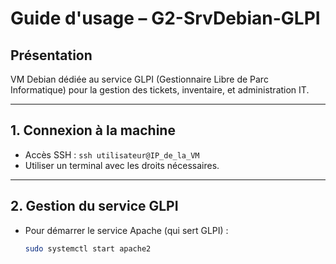 # Guide d'usage – G2-SrvDebian-GLPI

## Présentation
VM Debian dédiée au service GLPI (Gestionnaire Libre de Parc Informatique) pour la gestion des tickets, inventaire, et administration IT.

---

## 1. Connexion à la machine
- Accès SSH : `ssh utilisateur@IP_de_la_VM`
- Utiliser un terminal avec les droits nécessaires.

---

## 2. Gestion du service GLPI
- Pour démarrer le service Apache (qui sert GLPI) :
  ```bash
  sudo systemctl start apache2
